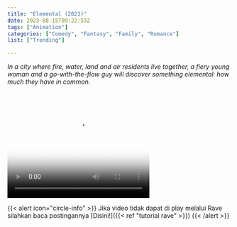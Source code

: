 ```yaml
---
title: "Elemental (2023)"
date: 2023-08-15T09:22:53Z
tags: ["Animation"]
categories: ["Comedy", "Fantasy", "Family", "Romance"]
list: ["Trending"]

---
```


 _In a city where fire, water, land and air residents live together, a fiery young woman and a go-with-the-flow guy will discover something elemental: how much they have in common._

<video width="320" height="240" poster="https://www.themoviedb.org/t/p/original/uahy4sZXrrYNrQBU7FZEWJAXiZm.jpg" controls>
   <source src="https://kp3d-my.sharepoint.com/personal/ryoo_kp3d_onmicrosoft_com/_layouts/15/download.aspx?share=EaOr058s5IVOhlyJ-Vdb6O4B81kq2Ph0-UcsqLydHp25pQ" type="video/mp4">
</video>


{{< alert icon="circle-info" >}}
Jika video tidak dapat di play melalui Rave silahkan baca postingannya [Disini!]({{< ref "tutorial rave" >}})
{{< /alert >}}